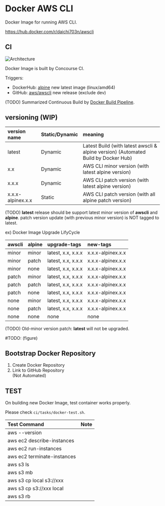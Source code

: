 # Docker AWS CLI
Docker Image for running AWS CLI.

https://hub.docker.com/r/daichi703n/awscli

## CI
![Architecture](https://github.com/daichi703n/docker-awscli/blob/master/docs/images/DockerBuildByConcourse-Architecture.png?raw=true)

Docker Image is built by Concourse CI.  

Triggers:
- DockerHub: [alpine](https://hub.docker.com/_/alpine) new latest image (linux/amd64)
- GitHub: [aws/awscli](https://github.com/aws/aws-cli) new release (exclude dev)

(TODO) Summarized Continuous Build by [Docker Build Pipeline](https://github.com/daichi703n/docker-build-pipeline).

## versioning (WIP)

|version name |Static/Dynamic |meaning |
|:-- |:-- |:-- |
|latest |Dynamic |Latest Build (with latest awscli & alpine version) (Automated Build by Docker Hub) |
|x.x |Dynamic |AWS CLI minor version (with latest alpine version) |
|x.x.x |Dynamic |AWS CLI patch version (with latest alpine version) |
|x.x.x-alpinex.x.x |Static |AWS CLI patch version (with all alpine patch version) |

(TODO) **latest** release should be support latest minor version of **awscli** and **alpine**. patch version update (with previous minor version) is NOT tagged to latest.

ex) Docker Image Upgrade LifyCycle

|awscli |alpine |upgrade-tags |new-tags |
|:-- |:-- |:-- |:-- |
|minor |minor |latest, x.x, x.x.x |x.x.x-alpinex.x.x |
|minor |patch |latest, x.x, x.x.x |x.x.x-alpinex.x.x |
|minor |none  |latest, x.x, x.x.x |x.x.x-alpinex.x.x |
|patch |minor |latest, x.x, x.x.x |x.x.x-alpinex.x.x |
|patch |patch |latest, x.x, x.x.x |x.x.x-alpinex.x.x |
|patch |none  |latest, x.x, x.x.x |x.x.x-alpinex.x.x |
|none  |minor |latest, x.x, x.x.x |x.x.x-alpinex.x.x |
|none  |patch |latest, x.x, x.x.x |x.x.x-alpinex.x.x |
|none  |none  |none |none |

(TODO) Old-minor version patch: **latest** will not be upgraded.

#TODO: (figure)

## Bootstrap Docker Repository
1. Create Docker Repository
2. Link to GitHub Repository  
(Not Automated)

## TEST
On building new Docker Image, test container works properly.

Please check `ci/tasks/docker-test.sh`.

|Test Command |Note |
|:-- |:-- |
|aws --version | |
|aws ec2 describe-instances | |
|aws ec2 run-instances | |
|aws ec2 terminate-instances | |
|aws s3 ls | |
|aws s3 mb  | |
|aws s3 cp local s3://xxx | |
|aws s3 cp s3://xxx local | |
|aws s3 rb | |
